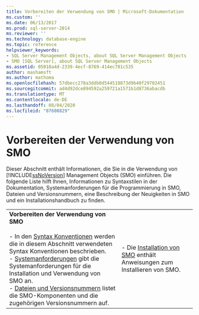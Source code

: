 ```yaml
---
title: Vorbereiten der Verwendung von SMO | Microsoft-Dokumentation
ms.custom: ''
ms.date: 06/13/2017
ms.prod: sql-server-2014
ms.reviewer: ''
ms.technology: database-engine
ms.topic: reference
helpviewer_keywords:
- SQL Server Management Objects, about SQL Server Management Objects
- SMO [SQL Server], about SQL Server Management Objects
ms.assetid: 05018a4d-2339-4ecf-8769-414ec781c535
author: mashamsft
ms.author: mathoma
ms.openlocfilehash: 57dbecc278a3ddb0d544510873d9b40f29702451
ms.sourcegitcommit: ad4d92dce894592a259721a1571b1d8736abacdb
ms.translationtype: MT
ms.contentlocale: de-DE
ms.lasthandoff: 08/04/2020
ms.locfileid: "87608829"
---
```

# <a name="preparing-to-use-smo"></a>Vorbereiten der Verwendung von SMO
  Dieser Abschnitt enthält Informationen, die Sie in die Verwendung von [!INCLUDE[ssNoVersion](../../includes/ssnoversion-md.md)] Management Objects (SMO) einführen. Die folgende Liste hilft Ihnen, Informationen zu Syntaxstilen in der Dokumentation, Systemanforderungen für die Programmierung in SMO, Dateien und Versionsnummern, eine Beschreibung der Neuigkeiten in SMO und ein Installationshandbuch zu finden.  
  
|||  
|-|-|  
|**Vorbereiten der Verwendung von SMO**<br /><br /> -   In den [Syntax Konventionen](../../relational-databases/server-management-objects-smo/smo-syntax-conventions.md) werden die in diesem Abschnitt verwendeten Syntax Konventionen beschrieben.<br />-   [Systemanforderungen](../../../2014/database-engine/dev-guide/system-requirements.md) gibt die Systemanforderungen für die Installation und Verwendung von SMO an.<br />-   [Dateien und Versionsnummern](../../relational-databases/server-management-objects-smo/files-and-version-numbers.md) listet die SMO-Komponenten und die zugehörigen Versionsnummern auf.|-   Die [Installation von SMO](../../relational-databases/server-management-objects-smo/installing-smo.md) enthält Anweisungen zum Installieren von SMO.|  
  
  
